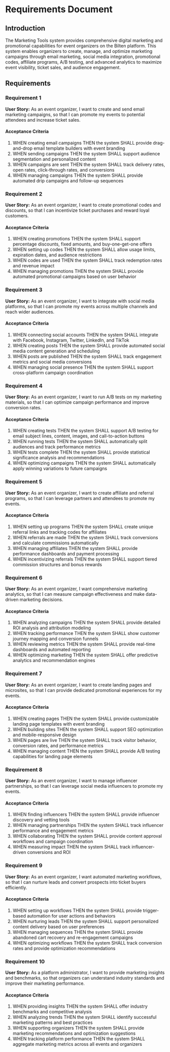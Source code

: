 # Requirements Document

## Introduction

The Marketing Tools system provides comprehensive digital marketing and promotional capabilities for event organizers on the Bilten platform. This system enables organizers to create, manage, and optimize marketing campaigns through email marketing, social media integration, promotional codes, affiliate programs, A/B testing, and advanced analytics to maximize event visibility, ticket sales, and audience engagement.

## Requirements

### Requirement 1

**User Story:** As an event organizer, I want to create and send email marketing campaigns, so that I can promote my events to potential attendees and increase ticket sales.

#### Acceptance Criteria

1. WHEN creating email campaigns THEN the system SHALL provide drag-and-drop email template builders with event branding
2. WHEN sending campaigns THEN the system SHALL support audience segmentation and personalized content
3. WHEN campaigns are sent THEN the system SHALL track delivery rates, open rates, click-through rates, and conversions
4. WHEN managing campaigns THEN the system SHALL provide automated drip campaigns and follow-up sequences

### Requirement 2

**User Story:** As an event organizer, I want to create promotional codes and discounts, so that I can incentivize ticket purchases and reward loyal customers.

#### Acceptance Criteria

1. WHEN creating promotions THEN the system SHALL support percentage discounts, fixed amounts, and buy-one-get-one offers
2. WHEN setting up codes THEN the system SHALL allow usage limits, expiration dates, and audience restrictions
3. WHEN codes are used THEN the system SHALL track redemption rates and revenue impact
4. WHEN managing promotions THEN the system SHALL provide automated promotional campaigns based on user behavior

### Requirement 3

**User Story:** As an event organizer, I want to integrate with social media platforms, so that I can promote my events across multiple channels and reach wider audiences.

#### Acceptance Criteria

1. WHEN connecting social accounts THEN the system SHALL integrate with Facebook, Instagram, Twitter, LinkedIn, and TikTok
2. WHEN creating posts THEN the system SHALL provide automated social media content generation and scheduling
3. WHEN posts are published THEN the system SHALL track engagement metrics and social media conversions
4. WHEN managing social presence THEN the system SHALL support cross-platform campaign coordination

### Requirement 4

**User Story:** As an event organizer, I want to run A/B tests on my marketing materials, so that I can optimize campaign performance and improve conversion rates.

#### Acceptance Criteria

1. WHEN creating tests THEN the system SHALL support A/B testing for email subject lines, content, images, and call-to-action buttons
2. WHEN running tests THEN the system SHALL automatically split audiences and track performance metrics
3. WHEN tests complete THEN the system SHALL provide statistical significance analysis and recommendations
4. WHEN optimizing campaigns THEN the system SHALL automatically apply winning variations to future campaigns

### Requirement 5

**User Story:** As an event organizer, I want to create affiliate and referral programs, so that I can leverage partners and attendees to promote my events.

#### Acceptance Criteria

1. WHEN setting up programs THEN the system SHALL create unique referral links and tracking codes for affiliates
2. WHEN referrals are made THEN the system SHALL track conversions and calculate commissions automatically
3. WHEN managing affiliates THEN the system SHALL provide performance dashboards and payment processing
4. WHEN incentivizing referrals THEN the system SHALL support tiered commission structures and bonus rewards

### Requirement 6

**User Story:** As an event organizer, I want comprehensive marketing analytics, so that I can measure campaign effectiveness and make data-driven marketing decisions.

#### Acceptance Criteria

1. WHEN analyzing campaigns THEN the system SHALL provide detailed ROI analysis and attribution modeling
2. WHEN tracking performance THEN the system SHALL show customer journey mapping and conversion funnels
3. WHEN reviewing metrics THEN the system SHALL provide real-time dashboards and automated reporting
4. WHEN optimizing marketing THEN the system SHALL offer predictive analytics and recommendation engines

### Requirement 7

**User Story:** As an event organizer, I want to create landing pages and microsites, so that I can provide dedicated promotional experiences for my events.

#### Acceptance Criteria

1. WHEN creating pages THEN the system SHALL provide customizable landing page templates with event branding
2. WHEN building sites THEN the system SHALL support SEO optimization and mobile-responsive design
3. WHEN pages are live THEN the system SHALL track visitor behavior, conversion rates, and performance metrics
4. WHEN managing content THEN the system SHALL provide A/B testing capabilities for landing page elements

### Requirement 8

**User Story:** As an event organizer, I want to manage influencer partnerships, so that I can leverage social media influencers to promote my events.

#### Acceptance Criteria

1. WHEN finding influencers THEN the system SHALL provide influencer discovery and vetting tools
2. WHEN managing partnerships THEN the system SHALL track influencer performance and engagement metrics
3. WHEN collaborating THEN the system SHALL provide content approval workflows and campaign coordination
4. WHEN measuring impact THEN the system SHALL track influencer-driven conversions and ROI

### Requirement 9

**User Story:** As an event organizer, I want automated marketing workflows, so that I can nurture leads and convert prospects into ticket buyers efficiently.

#### Acceptance Criteria

1. WHEN setting up workflows THEN the system SHALL provide trigger-based automation for user actions and behaviors
2. WHEN nurturing leads THEN the system SHALL support personalized content delivery based on user preferences
3. WHEN managing sequences THEN the system SHALL provide abandoned cart recovery and re-engagement campaigns
4. WHEN optimizing workflows THEN the system SHALL track conversion rates and provide optimization recommendations

### Requirement 10

**User Story:** As a platform administrator, I want to provide marketing insights and benchmarks, so that organizers can understand industry standards and improve their marketing performance.

#### Acceptance Criteria

1. WHEN providing insights THEN the system SHALL offer industry benchmarks and competitive analysis
2. WHEN analyzing trends THEN the system SHALL identify successful marketing patterns and best practices
3. WHEN supporting organizers THEN the system SHALL provide marketing recommendations and optimization suggestions
4. WHEN tracking platform performance THEN the system SHALL aggregate marketing metrics across all events and organizers